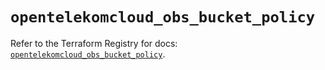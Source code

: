# `opentelekomcloud_obs_bucket_policy`

Refer to the Terraform Registry for docs: [`opentelekomcloud_obs_bucket_policy`](https://registry.terraform.io/providers/opentelekomcloud/opentelekomcloud/1.36.23/docs/resources/obs_bucket_policy).
